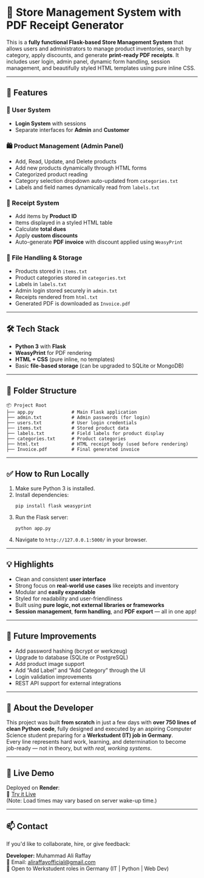 # 🧾 Store Management System with PDF Receipt Generator

This is a **fully functional Flask-based Store Management System** that allows users and administrators to manage product inventories, search by category, apply discounts, and generate **print-ready PDF receipts**. It includes user login, admin panel, dynamic form handling, session management, and beautifully styled HTML templates using pure inline CSS.

---

## 🚀 Features

### 👤 User System
- **Login System** with sessions
- Separate interfaces for **Admin** and **Customer**

### 🛍 Product Management (Admin Panel)
- Add, Read, Update, and Delete products
- Add new products dynamically through HTML forms
- Categorized product reading
- Category selection dropdown auto-updated from `categories.txt`
- Labels and field names dynamically read from `labels.txt`

### 🧾 Receipt System
- Add items by **Product ID**
- Items displayed in a styled HTML table
- Calculate **total dues**
- Apply **custom discounts**
- Auto-generate **PDF invoice** with discount applied using `WeasyPrint`

### 📄 File Handling & Storage
- Products stored in `items.txt`
- Product categories stored in `categories.txt`
- Labels in `labels.txt`
- Admin login stored securely in `admin.txt`
- Receipts rendered from `html.txt`
- Generated PDF is downloaded as `Invoice.pdf`

---

## 🛠 Tech Stack

- **Python 3** with **Flask**
- **WeasyPrint** for PDF rendering
- **HTML + CSS** (pure inline, no templates)
- Basic **file-based storage** (can be upgraded to SQLite or MongoDB)

---

## 📂 Folder Structure

```text
📦 Project Root
├── app.py              # Main Flask application
├── admin.txt           # Admin passwords (for login)
├── users.txt           # User login credentials
├── items.txt           # Stored product data
├── labels.txt          # Field labels for product display
├── categories.txt      # Product categories
├── html.txt            # HTML receipt body (used before rendering)
├── Invoice.pdf         # Final generated invoice
```
---

## ✅ How to Run Locally

1. Make sure Python 3 is installed.
2. Install dependencies:
    ```
    pip install flask weasyprint
    ```
3. Run the Flask server:
    ```
    python app.py
    ```
4. Navigate to `http://127.0.0.1:5000/` in your browser.

---

## 💡 Highlights

- Clean and consistent **user interface**
- Strong focus on **real-world use cases** like receipts and inventory
- Modular and **easily expandable**
- Styled for readability and user-friendliness
- Built using **pure logic, not external libraries or frameworks**
- **Session management**, **form handling**, and **PDF export** — all in one app!

---

## 🔐 Future Improvements

- Add password hashing (bcrypt or werkzeug)
- Upgrade to database (SQLite or PostgreSQL)
- Add product image support
- Add “Add Label” and “Add Category” through the UI
- Login validation improvements
- REST API support for external integrations

---

## 🤝 About the Developer

This project was built **from scratch** in just a few days with **over 750 lines of clean Python code**, fully designed and executed by an aspiring Computer Science student preparing for a **Werkstudent (IT) job in Germany**.  
Every line represents hard work, learning, and determination to become job-ready — not in theory, but with *real, working systems*.

---

## 📌 Live Demo

Deployed on **Render**:  
🔗 [Try it Live](https://fully-working-store-management-with.onrender.com/)  
(Note: Load times may vary based on server wake-up time.)

---

## 📫 Contact

If you'd like to collaborate, hire, or give feedback:

**Developer:** Muhammad Ali Raffay  
📧 Email: [aliraffayofficial@gmail.com](mailto:aliraffayofficial@gmail.com)  
📍 Open to Werkstudent roles in Germany (IT | Python | Web Dev)
